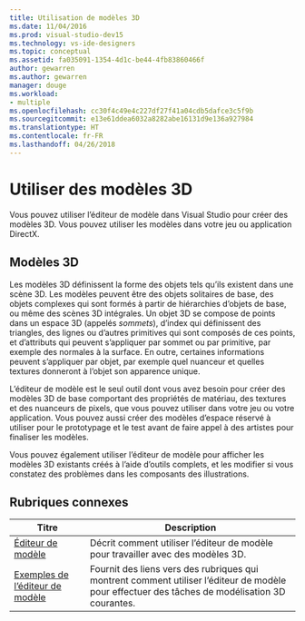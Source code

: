 ```yaml
---
title: Utilisation de modèles 3D
ms.date: 11/04/2016
ms.prod: visual-studio-dev15
ms.technology: vs-ide-designers
ms.topic: conceptual
ms.assetid: fa035091-1354-4d1c-be44-4fb83860466f
author: gewarren
ms.author: gewarren
manager: douge
ms.workload:
- multiple
ms.openlocfilehash: cc30f4c49e4c227df27f41a04cdb5dafce3c5f9b
ms.sourcegitcommit: e13e61ddea6032a8282abe16131d9e136a927984
ms.translationtype: HT
ms.contentlocale: fr-FR
ms.lasthandoff: 04/26/2018
---
```

# <a name="work-with-3d-models"></a>Utiliser des modèles 3D

Vous pouvez utiliser l’éditeur de modèle dans Visual Studio pour créer des modèles 3D. Vous pouvez utiliser les modèles dans votre jeu ou application DirectX.

## <a name="3d-models"></a>Modèles 3D

Les modèles 3D définissent la forme des objets tels qu’ils existent dans une scène 3D. Les modèles peuvent être des objets solitaires de base, des objets complexes qui sont formés à partir de hiérarchies d’objets de base, ou même des scènes 3D intégrales. Un objet 3D se compose de points dans un espace 3D (appelés *sommets*), d’index qui définissent des triangles, des lignes ou d’autres primitives qui sont composés de ces points, et d’attributs qui peuvent s’appliquer par sommet ou par primitive, par exemple des normales à la surface. En outre, certaines informations peuvent s’appliquer par objet, par exemple quel nuanceur et quelles textures donneront à l’objet son apparence unique.

L’éditeur de modèle est le seul outil dont vous avez besoin pour créer des modèles 3D de base comportant des propriétés de matériau, des textures et des nuanceurs de pixels, que vous pouvez utiliser dans votre jeu ou votre application. Vous pouvez aussi créer des modèles d’espace réservé à utiliser pour le prototypage et le test avant de faire appel à des artistes pour finaliser les modèles.

Vous pouvez également utiliser l’éditeur de modèle pour afficher les modèles 3D existants créés à l’aide d’outils complets, et les modifier si vous constatez des problèmes dans les composants des illustrations.

## <a name="related-topics"></a>Rubriques connexes

|Titre|Description|
|-----------|-----------------|
|[Éditeur de modèle](../designers/model-editor.md)|Décrit comment utiliser l’éditeur de modèle pour travailler avec des modèles 3D.|
|[Exemples de l’éditeur de modèle](../designers/model-editor-examples.md)|Fournit des liens vers des rubriques qui montrent comment utiliser l’éditeur de modèle pour effectuer des tâches de modélisation 3D courantes.|